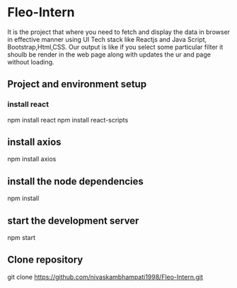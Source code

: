 # Fleo-Intern

It is the project that where you need to fetch and display the data in browser in effective manner using UI Tech stack like Reactjs and Java Script, Bootstrap,Html,CSS. Our output is like if you select some particular filter it shoulb be render in the web page along with updates the ur and page without loading.

## Project and environment setup

### install react
npm install react 
npm install react-scripts

## install axios
npm install axios

## install the node dependencies
npm install


## start the development server
npm start


## Clone repository
git clone https://github.com/nivaskambhampati1998/Fleo-Intern.git

